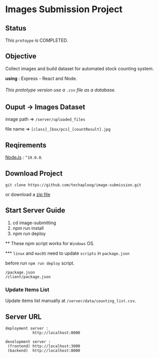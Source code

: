 # Images Submission Project

## Status
This `protoype` is COMPLETED.

## Objective
Collect images and build dataset for automated stock counting system.

**using** : Express - React and Node.

###### This prototype version use a `.csv` file as a database.

## Ouput -> Images Dataset
image path  => `/server/uploaded_files`

file name   => `[class]_[box/pcs]_[countResult].jpg`


## Reqirements
   [NodeJs](https://nodejs.org/en/) : `^19.0.0`.

## Download Project
```
git clone https://github.com/techaploog/image-submission.git
```
or download a [zip file](https://github.com/techaploog/image-submission/archive/refs/heads/main.zip)

## Start Server Guide
1. cd image-submitting
2. npm run install
3. npm run deploy

**  These npm script works for `Windows` OS.

*** `linux` and `macOS` need to update `scripts` in `package.json` 

before run `npm run deploy` script.
```
/package.json
/client/package.json
```

### Update Items List
Update items list manually at `/server/data/counting_list.csv`.

## Server URL
```
deployment server : 
            http://localhost:8000

development server :
 (frontend) http://localhost:3000
 (backend)  http://localhost:8000
```
